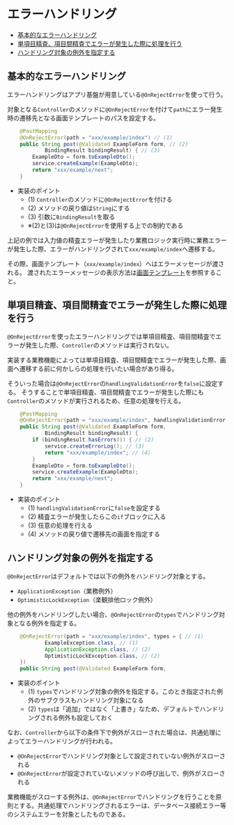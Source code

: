 # エラーハンドリング

- [基本的なエラーハンドリング](#基本的なエラーハンドリング)
- [単項目精査、項目間精査でエラーが発生した際に処理を行う](#単項目精査項目間精査でエラーが発生した際に処理を行う)
- [ハンドリング対象の例外を指定する](#ハンドリング対象の例外を指定する)

## 基本的なエラーハンドリング

エラーハンドリングはアプリ基盤が用意している`@OnRejectError`を使って行う。

対象となる`Controller`のメソッドに`@OnRejectError`を付けて`path`にエラー発生時の遷移先となる画面テンプレートのパスを設定する。

```java
    @PostMapping
    @OnRejectError(path = "xxx/example/index") // (1)
    public String post(@Validated ExampleForm form, // (2)
            BindingResult bindingResult) { // (3)
        ExampleDto = form.toExampleDto();
        service.createExample(ExampleDto);
        return "xxx/example/next";
    }
```

- 実装のポイント
    - (1) `Controller`のメソッドに`@OnRejectError`を付ける
    - (2) メソッドの戻り値は`String`にする
    - (3) 引数に`BindingResult`を取る
    - ※(2)と(3)は`@OnRejectError`を使用する上での制約である

上記の例では入力値の精査エラーが発生したり業務ロジック実行時に業務エラーが発生した際、エラーがハンドリングされて`xxx/example/index`へ遷移する。

その際、画面テンプレート（`xxx/example/index`）へはエラーメッセージが渡される。
渡されたエラーメッセージの表示方法は[画面テンプレート](./view-template.md)を参照すること。

## 単項目精査、項目間精査でエラーが発生した際に処理を行う

`@OnRejectError`を使ったエラーハンドリングでは単項目精査、項目間精査でエラーが発生した際、`Controller`のメソッドは実行されない。

実装する業務機能によっては単項目精査、項目間精査でエラーが発生した際、画面へ遷移する前に何かしらの処理を行いたい場合があり得る。

そういった場合は`@OnRejectError`の`handlingValidationError`を`false`に設定する。
そうすることで単項目精査、項目間精査でエラーが発生した際にも`Controller`のメソッドが実行されるため、任意の処理を行える。

```java
    @PostMapping
    @OnRejectError(path = "xxx/example/index", handlingValidationError = false) // (1)
    public String post(@Validated ExampleForm form,
            BindingResult bindingResult) {
        if (bindingResult.hasErrors()) { // (2)
            service.createErrorLog(); // (3)
            return "xxx/example/index"; // (4)
        }
        ExampleDto = form.toExampleDto();
        service.createExample(ExampleDto);
        return "xxx/example/next";
    }
```

- 実装のポイント
    - (1) `handlingValidationError`に`false`を設定する
    - (2) 精査エラーが発生したらこの`if`ブロックに入る
    - (3) 任意の処理を行える
    - (4) メソッドの戻り値で遷移先の画面を指定する

## ハンドリング対象の例外を指定する

`@OnRejectError`はデフォルトでは以下の例外をハンドリング対象とする。

- `ApplicationException`（業務例外）
- `OptimisticLockException`（楽観排他ロック例外）

他の例外をハンドリングしたい場合、`@OnRejectError`の`types`でハンドリング対象となる例外を指定する。

```java
    @OnRejectError(path = "xxx/example/index", types = { // (1)
			ExampleException.class, // (1)
			ApplicationException.class, // (2)
			OptimisticLockException.class, // (2)
    })
    public String post(@Validated ExampleForm form,
```

- 実装のポイント
    - (1) `types`でハンドリング対象の例外を指定する。このとき指定された例外のサブクラスもハンドリング対象になる
    - (2) `types`は「追加」ではなく「上書き」なため、デフォルトでハンドリングされる例外も設定しておく

なお、`Controller`から以下の条件下で例外がスローされた場合は、共通処理によってエラーハンドリングが行われる。

- `@OnRejectError`でハンドリング対象として設定されていない例外がスローされる
- `@OnRejectError`が設定されていないメソッドの呼び出しで、例外がスローされる

業務機能がスローする例外は、`@OnRejectError`でハンドリングを行うことを原則とする。共通処理でハンドリングされるエラーは、データベース接続エラー等のシステムエラーを対象としたものである。
